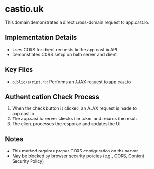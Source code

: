 # castio.uk

This domain demonstrates a direct cross-domain request to app.cast.io.

## Implementation Details

- Uses CORS for direct requests to the app.cast.io API
- Demonstrates CORS setup on both server and client

## Key Files

- `public/script.js`: Performs an AJAX request to app.cast.io

## Authentication Check Process

1. When the check button is clicked, an AJAX request is made to app.cast.io
2. The app.cast.io server checks the token and returns the result
3. The client processes the response and updates the UI

## Notes

- This method requires proper CORS configuration on the server
- May be blocked by browser security policies (e.g., CORS, Content Security Policy)